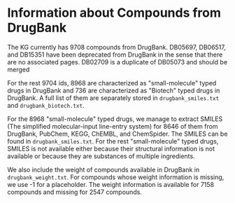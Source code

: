 # Information about Compounds from DrugBank

The KG currently has 9708 compounds from DrugBank. DB05697, DB06517, and DB15351 have been deprecated from DrugBank 
in the sense that there are no associated pages. DB02709 is a duplicate of DB05073 and should be merged

For the rest 9704 ids, 8968 are characterized as "small-molecule" typed drugs in DrugBank and 736 are 
characterized as "Biotech" typed drugs in DrugBank. A full list of them are separately stored in `drugbank_smiles.txt` 
and `drugbank_biotech.txt`.

For the 8968 "small-molecule" typed drugs, we manage to extract SMILES 
(The simplified molecular-input line-entry system) for 8646 of them from DrugBank, PubChem, KEGG, ChEMBL, and 
ChemSpider. The SMILES can be found in `drugbank_smiles.txt`. For the rest "small-molecule" typed drugs, SMILES is not 
available either because their structural information is not available or because they are substances of multiple 
ingredients.

We also include the weight of compounds available in DrugBank in `drugbank_weight.txt`. For compounds whose weight 
information is missing, we use -1 for a placeholder. The weight information is available for 7158 compounds 
and missing for 2547 compounds.
